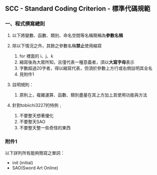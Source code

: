 ## SCC - Standard Coding Criterion - 標準代碼規範

### 一、程式撰寫總則

1. 以下將變數、函數、類別、命名空間等名稱簡稱為**參數名稱**

2. 除以下情況之外，其餘之參數名稱**禁止**使用縮寫
	1. for 裡面的 i、j、k
	2. 縮寫後為大眾所知，且僅代表一種意義者，須以**大寫字母**表示
	3. 字數超過20字者，得以縮寫代表，但須於參數上方行或右側註明其全名
	4. 見附件1

3. 註明規則：
	1. 原則上，複雜運算、函數、類別盡量在其上方加上其使用功能與方法

4. 針對tobiichi3227的特例﹔
	1. 不要整天想著優化
	2. 不要整天SAO
	3. 不要整天整一些奇怪的東西

### 附件1

以下詳列所有能夠簡寫之單詞：

- init (initial)
- SAO(Sword Art Online)

